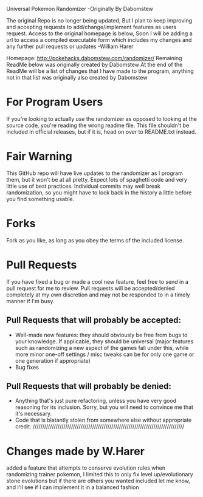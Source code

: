 Universal Pokemon Randomizer
  -Originally 
   By Dabomstew
   
The original Repo is no longer being updated, But I plan to keep improving and accepting requests to add/change/implement features as users request. Access to the original homepage is below, Soon I will be adding a url to access a compiled executable form which includes my changes and any further pull requests or updates
-William Harer

Homepage: http://pokehacks.dabomstew.com/randomizer/
Remaining ReadMe below was originally created by Dabomstew
At the end of the ReadMe will be a list of changes that I have made to the program, anything not in that list was originally also created by Dabomstew

# For Program Users
If you're looking to actually *use* the randomizer as opposed to looking at the 
source code, you're reading the wrong readme file. This file shouldn't be 
included in official releases, but if it is, head on over to README.txt instead.

# Fair Warning
This GitHub repo will have live updates to the randomizer as I program them, but
it won't be at all pretty. Expect lots of spaghetti code and very little use of
best practices. Individual commits may well break randomization, so you might have
to look back in the history a little before you find something usable.

# Forks
Fork as you like, as long as you obey the terms of the included license.

# Pull Requests
If you have fixed a bug or made a cool new feature, feel free to send in a pull
request for me to review. Pull requests will be accepted/denied completely at my
own discretion and may not be responded to in a timely manner if I'm busy.

## Pull Requests that will probably be accepted:
* Well-made new features: they should obviously be free from bugs to your knowledge.
If applicable, they should be universal (major features such as randomizing a new
aspect of the games fall under this, while more minor one-off settings / misc
tweaks can be for only one game or one generation if appropriate)
* Bug fixes

## Pull Requests that will probably be denied:
* Anything that's just pure refactoring, unless you have very good reasoning
for its inclusion. Sorry, but you will need to convince me that it's necessary.
* Code that is blatantly stolen from somewhere else without appropriate credit.
///////////////////////////////////////////////////////////////////////////////

# Changes made by W.Harer
added a feature that attempts to conserve evolution rules when randomizing trainer pokemon, I limited this to only fix level up/evolutionary stone evolutions but if there are others you wanted included let me know, and I'll see if I can implement it in a balanced fashion

